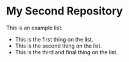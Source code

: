 # My Second Repository

This is an example list:
* This is the first thing on the list.
* This is the second thing on the list.
* This is the third and final thing on the list.